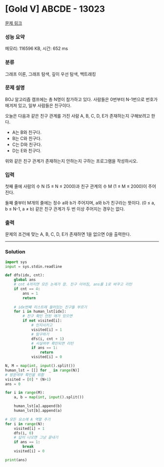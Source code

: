 # [Gold V] ABCDE - 13023 

[문제 링크](https://www.acmicpc.net/problem/13023) 

### 성능 요약

메모리: 116596 KB, 시간: 652 ms

### 분류

그래프 이론, 그래프 탐색, 깊이 우선 탐색, 백트래킹

### 문제 설명

<p>BOJ 알고리즘 캠프에는 총 N명이 참가하고 있다. 사람들은 0번부터 N-1번으로 번호가 매겨져 있고, 일부 사람들은 친구이다.</p>

<p>오늘은 다음과 같은 친구 관계를 가진 사람 A, B, C, D, E가 존재하는지 구해보려고 한다.</p>

<ul>
	<li>A는 B와 친구다.</li>
	<li>B는 C와 친구다.</li>
	<li>C는 D와 친구다.</li>
	<li>D는 E와 친구다.</li>
</ul>

<p>위와 같은 친구 관계가 존재하는지 안하는지 구하는 프로그램을 작성하시오.</p>

### 입력 

 <p>첫째 줄에 사람의 수 N (5 ≤ N ≤ 2000)과 친구 관계의 수 M (1 ≤ M ≤ 2000)이 주어진다.</p>

<p>둘째 줄부터 M개의 줄에는 정수 a와 b가 주어지며, a와 b가 친구라는 뜻이다. (0 ≤ a, b ≤ N-1, a ≠ b) 같은 친구 관계가 두 번 이상 주어지는 경우는 없다.</p>

### 출력 

 <p>문제의 조건에 맞는 A, B, C, D, E가 존재하면 1을 없으면 0을 출력한다.</p>

---

### Solution
```python
import sys
input = sys.stdin.readline

def dfs(idx, cnt):
    global ans
    # cnt 4까지면 모든 논제가 참. 친구 이어짐, ans를 1로 바꾸고 리턴
    if cnt == 4:
        ans = 1
        return
    
    # idx번째 리스트에 들어있는 친구들 부르기
    for i in human_lst[idx]:
        # 친구 확인 안된 애가 있으면
        if not visited[i]:
            # 인지시키고
            visited[i] = 1
            # 탐구하기
            dfs(i, cnt + 1)
            # 사실여부 확인되면 리턴
            if ans == 1:
                return
            visited[i] = 0

N, M = map(int, input().split())
human_lst = [[] for _ in range(N)]
# 방문여부 확인을 위함
visited = [0] * (N+1)
ans = 0

for i in range(M):
    a, b = map(int, input().split())

    human_lst[a].append(b)
    human_lst[b].append(a)

# 모든 요소에 A 역할 주기
for i in range(N):
    visited[i] = 1
    dfs(i, 0)
    # 답이 나오면 그냥 끝내기
    if ans == 1:
        break
    visited[i] = 0

print(ans)
